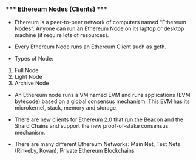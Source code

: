 ###     *** Ethereum Nodes (Clients) ***

* Ethereum is a peer-to-peer network of computers named “Ethereum Nodes”. Anyone can run an Ethereum Node on its laptop or desktop machine (it require lots of resources).

* Every Ethereum Node runs an Ethereum Client such as geth.

* Types of Node:
1. Full Node
2. Light Node
3. Archive Node

* An Ethereum node runs a VM named EVM and runs applications (EVM bytecode) based on a global consensus mechanism. This EVM has its microkernel, stack, memory and storage.

* There are new clients for Ethereum 2.0 that run the Beacon and the Shard Chains and support the new proof-of-stake consensus mechanism.

* There are many different Ethereum Networks: Main Net, Test Nets (Rinkeby, Kovan), Private Ethereum Blockchains